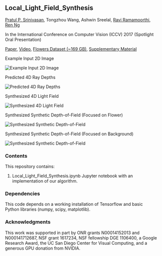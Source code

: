 ## Local_Light_Field_Synthesis

[Pratul P. Srinivasan](https://people.eecs.berkeley.edu/~pratul/), Tongzhou Wang, Ashwin Sreelal, [Ravi Ramamoorthi](http://cseweb.ucsd.edu/~ravir/), [Ren Ng](http://www.eecs.berkeley.edu/Faculty/Homepages/yirenng.html/)

In the International Conference on Computer Vision (ICCV) 2017 (Spotlight Oral Presentation)


[Paper](https://people.eecs.berkeley.edu/~pratul/ICCV17_LF_Synthesis.pdf), [Video](https://youtu.be/yLCvWoQLnms), [Flowers Dataset (~169 GB)](https://cseweb.ucsd.edu/~viscomp/projects/LF/papers/ICCV17/lfsyn/LF_Flowers_Dataset.tar.gz), [Supplementary Material](https://people.eecs.berkeley.edu/~pratul/ICCV17_LF_Synthesis_Supplementary.pdf)

Example Input 2D Image

![Example Input 2D Image](https://people.eecs.berkeley.edu/~pratul/lf_synthesis/central.png)

Predicted 4D Ray Depths

![Predicted 4D Ray Depths](https://people.eecs.berkeley.edu/~pratul/lf_synthesis/depth.gif)

Synthesized 4D Light Field

![Synthesized 4D Light Field](https://people.eecs.berkeley.edu/~pratul/lf_synthesis/pred.gif)

Synthesized Synthetic Depth-of-Field (Focused on Flower)

![Synthesized Synthetic Depth-of-Field](https://people.eecs.berkeley.edu/~pratul/lf_synthesis/full.png)


Synthesized Synthetic Depth-of-Field (Focused on Background)

![Synthesized Synthetic Depth-of-Field](https://people.eecs.berkeley.edu/~pratul/lf_synthesis/full2.png)

### Contents

This repository contains:
1) Local_Light_Field_Synthesis.ipynb Jupyter notebook with an implementation of our algorithm.

### Dependencies

This code depends on a working installation of Tensorflow and basic Python libraries (numpy, scipy, matplotlib).

### Acknowledgments

This work was supported in part by ONR grants N00014152013 and N000141712687, NSF grant 1617234, NSF fellowship DGE 1106400, a Google Research Award, the UC San Diego Center for Visual Computing, and a generous GPU donation from NVIDIA.
